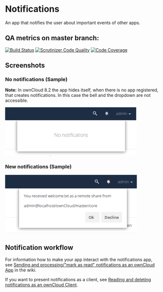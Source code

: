 # Notifications

An app that notifies the user about important events of other apps.

## QA metrics on master branch:

[![Build Status](https://travis-ci.org/owncloud/notifications.svg?branch=master)](https://travis-ci.org/owncloud/notifications)
[![Scrutinizer Code Quality](https://scrutinizer-ci.com/g/owncloud/notifications/badges/quality-score.png?b=master)](https://scrutinizer-ci.com/g/owncloud/notifications/?branch=master)
[![Code Coverage](https://scrutinizer-ci.com/g/owncloud/notifications/badges/coverage.png?b=master)](https://scrutinizer-ci.com/g/owncloud/notifications/?branch=master)

## Screenshots

### No notifications (Sample)

**Note:**
In ownCloud 8.2 the app hides itself, when there is no app registered,
that creates notifications. In this case the bell and the dropdown are not
accessible.

![Build Status](img/sample-empty.png)

### New notifications (Sample)

![Build Status](img/sample-new.png)

## Notification workflow

For information how to make your app interact with the notifications app, see
[Sending and processing/"mark as read" notifications as an ownCloud App](https://github.com/owncloud/notifications/blob/master/docs/notification-workflow.md)
in the wiki.

If you want to present notifications as a client, see [Reading and deleting notifications as an ownCloud Client](https://github.com/owncloud/notifications/blob/master/docs/ocs-endpoint-v1.md).

